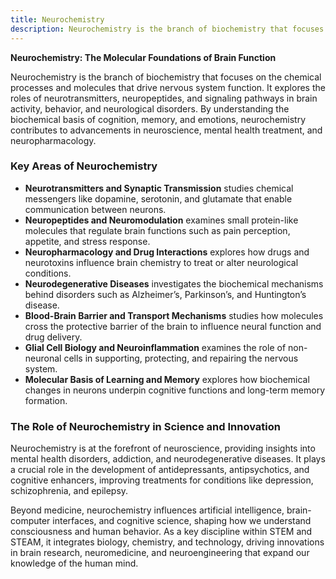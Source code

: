 ```yaml
---
title: Neurochemistry
description: Neurochemistry is the branch of biochemistry that focuses on the chemical processes and molecules that drive nervous system function.
---
```


**Neurochemistry: The Molecular Foundations of Brain Function**

Neurochemistry is the branch of biochemistry that focuses on the chemical processes and molecules that drive nervous system function. It explores the roles of neurotransmitters, neuropeptides, and signaling pathways in brain activity, behavior, and neurological disorders. By understanding the biochemical basis of cognition, memory, and emotions, neurochemistry contributes to advancements in neuroscience, mental health treatment, and neuropharmacology.

### Key Areas of Neurochemistry

- **Neurotransmitters and Synaptic Transmission** studies chemical messengers like dopamine, serotonin, and glutamate that enable communication between neurons.
- **Neuropeptides and Neuromodulation** examines small protein-like molecules that regulate brain functions such as pain perception, appetite, and stress response.
- **Neuropharmacology and Drug Interactions** explores how drugs and neurotoxins influence brain chemistry to treat or alter neurological conditions.
- **Neurodegenerative Diseases** investigates the biochemical mechanisms behind disorders such as Alzheimer’s, Parkinson’s, and Huntington’s disease.
- **Blood-Brain Barrier and Transport Mechanisms** studies how molecules cross the protective barrier of the brain to influence neural function and drug delivery.
- **Glial Cell Biology and Neuroinflammation** examines the role of non-neuronal cells in supporting, protecting, and repairing the nervous system.
- **Molecular Basis of Learning and Memory** explores how biochemical changes in neurons underpin cognitive functions and long-term memory formation.

### The Role of Neurochemistry in Science and Innovation

Neurochemistry is at the forefront of neuroscience, providing insights into mental health disorders, addiction, and neurodegenerative diseases. It plays a crucial role in the development of antidepressants, antipsychotics, and cognitive enhancers, improving treatments for conditions like depression, schizophrenia, and epilepsy.

Beyond medicine, neurochemistry influences artificial intelligence, brain-computer interfaces, and cognitive science, shaping how we understand consciousness and human behavior. As a key discipline within STEM and STEAM, it integrates biology, chemistry, and technology, driving innovations in brain research, neuromedicine, and neuroengineering that expand our knowledge of the human mind.

